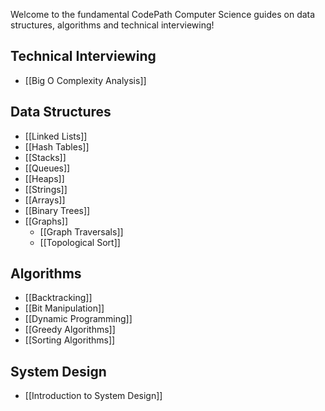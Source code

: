 Welcome to the fundamental CodePath Computer Science guides on data structures, algorithms and technical interviewing!

## Technical Interviewing

<!--- TODO: * [[Anatomy of a Technical Whiteboarding Interview]]-->
 * [[Big O Complexity Analysis]]
<!--- TODO: add this * [[Identifying Problems]]-->

## Data Structures

 * [[Linked Lists]]
 * [[Hash Tables]]
 * [[Stacks]]
 * [[Queues]]
 * [[Heaps]]
 * [[Strings]]
 * [[Arrays]]
 * [[Binary Trees]]
 * [[Graphs]]
   * [[Graph Traversals]]
   * [[Topological Sort]]

## Algorithms

 * [[Backtracking]]
 * [[Bit Manipulation]]
 * [[Dynamic Programming]]
 * [[Greedy Algorithms]]
 * [[Sorting Algorithms]]

## System Design

 * [[Introduction to System Design]]